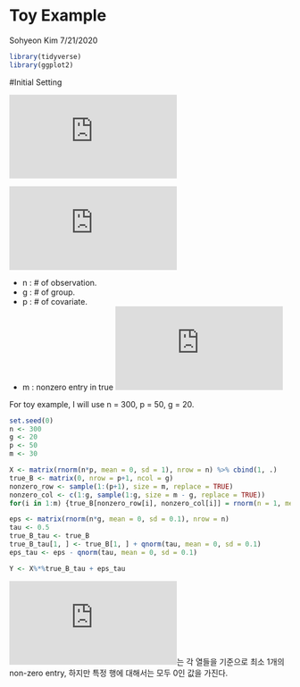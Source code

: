 Toy Example
================
Sohyeon Kim
7/21/2020



``` r
library(tidyverse)
library(ggplot2)
```

\#Initial Setting

  
![\\begin{aligned}Y &\\in \\mathbb{R}^{n\\times g}\\\\Y &= XB(\\tau) +
\\epsilon(\\tau) , \\; X\\sim N(0, 1)\\\\ X &\\in\\mathbb{R}^{n \\times
(p+1)}, \\; \\;B(\\tau) \\in \\mathbb{R}^{(p+1)\\times g} , \\; and \\;
Q\_\\tau(\\epsilon(\\tau)|X)
= 0\\end{aligned}](https://latex.codecogs.com/png.latex?%5Cbegin%7Baligned%7DY%20%26%5Cin%20%5Cmathbb%7BR%7D%5E%7Bn%5Ctimes%20g%7D%5C%5CY%20%26%3D%20XB%28%5Ctau%29%20%2B%20%5Cepsilon%28%5Ctau%29%20%2C%20%5C%3B%20X%5Csim%20N%280%2C%201%29%5C%5C%20X%20%26%5Cin%5Cmathbb%7BR%7D%5E%7Bn%20%5Ctimes%20%28p%2B1%29%7D%2C%20%5C%3B%20%5C%3BB%28%5Ctau%29%20%5Cin%20%5Cmathbb%7BR%7D%5E%7B%28p%2B1%29%5Ctimes%20g%7D%20%2C%20%5C%3B%20and%20%5C%3B%20Q_%5Ctau%28%5Cepsilon%28%5Ctau%29%7CX%29%20%3D%200%5Cend%7Baligned%7D
"\\begin{aligned}Y &\\in \\mathbb{R}^{n\\times g}\\\\Y &= XB(\\tau) + \\epsilon(\\tau) , \\; X\\sim N(0, 1)\\\\ X &\\in\\mathbb{R}^{n \\times (p+1)}, \\; \\;B(\\tau) \\in \\mathbb{R}^{(p+1)\\times g} , \\; and \\; Q_\\tau(\\epsilon(\\tau)|X) = 0\\end{aligned}")  

  
![\\begin{aligned}\\beta\_0(\\tau) &= \\beta\_0 + Q\_\\tau(\\epsilon)
\\\\ \\epsilon(\\tau) &= \\epsilon- Q\_\\tau(\\epsilon), \\; \\epsilon
\\sim
N(0, 0.1^2)\\end{aligned}](https://latex.codecogs.com/png.latex?%5Cbegin%7Baligned%7D%5Cbeta_0%28%5Ctau%29%20%26%3D%20%5Cbeta_0%20%2B%20Q_%5Ctau%28%5Cepsilon%29%20%5C%5C%20%5Cepsilon%28%5Ctau%29%20%26%3D%20%5Cepsilon-%20Q_%5Ctau%28%5Cepsilon%29%2C%20%5C%3B%20%5Cepsilon%20%5Csim%20N%280%2C%200.1%5E2%29%5Cend%7Baligned%7D
"\\begin{aligned}\\beta_0(\\tau) &= \\beta_0 + Q_\\tau(\\epsilon) \\\\ \\epsilon(\\tau) &= \\epsilon- Q_\\tau(\\epsilon), \\; \\epsilon \\sim N(0, 0.1^2)\\end{aligned}")  

  - n : \# of observation.
  - g : \# of group.
  - p : \# of covariate.
  - m : nonzero entry in true
    ![B(\\tau)](https://latex.codecogs.com/png.latex?B%28%5Ctau%29
    "B(\\tau)")

For toy example, I will use n = 300, p = 50, g = 20.

``` r
set.seed(0)
n <- 300
g <- 20
p <- 50
m <- 30

X <- matrix(rnorm(n*p, mean = 0, sd = 1), nrow = n) %>% cbind(1, .)     #add intercept term in X
true_B <- matrix(0, nrow = p+1, ncol = g) 
nonzero_row <- sample(1:(p+1), size = m, replace = TRUE)
nonzero_col <- c(1:g, sample(1:g, size = m - g, replace = TRUE))
for(i in 1:m) {true_B[nonzero_row[i], nonzero_col[i]] = rnorm(n = 1, mean = 3, sd = 1)}

eps <- matrix(rnorm(n*g, mean = 0, sd = 0.1), nrow = n)
tau <- 0.5
true_B_tau <- true_B
true_B_tau[1, ] <- true_B[1, ] + qnorm(tau, mean = 0, sd = 0.1)
eps_tau <- eps - qnorm(tau, mean = 0, sd = 0.1)

Y <- X%*%true_B_tau + eps_tau
```

![B(\\tau)](https://latex.codecogs.com/png.latex?B%28%5Ctau%29
"B(\\tau)")는 각 열들을 기준으로 최소 1개의 non-zero entry, 하지만 특정 행에 대해서는 모두 0인 값을
가진다.
